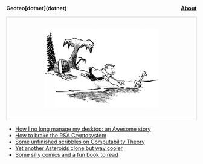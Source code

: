 <nav class="site-nav" style="font-weight:bold">
  Geoteo[dotnet](dotnet)
  <a href="contacts" style="float:right">About</a>
</nav>

 
<p style="text-align:center; border:1px solid #d0d0cc;">
  <img width=60% style="padding:30px;" src="pics/island.png">
</p>

- [How I no long manage my desktop: an Awesome story](config)
- [How to brake the RSA Cryptosystem](attack)
- [Some unfinished scribbles on Computability Theory](notes)
- [Yet another Asteroids clone but way cooler](astro)
- [Some silly comics and a fun book to read](comics)

